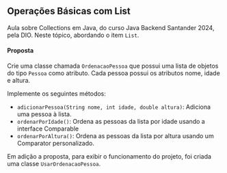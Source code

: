 ## Operações Básicas com List

Aula sobre Collections em Java, do curso Java Backend Santander 2024, pela DIO. 
Neste tópico, abordando o item `List`.

#### Proposta

Crie uma classe chamada `OrdenacaoPessoa` que possui uma lista de objetos do tipo `Pessoa` como atributo.
Cada pessoa possui os atributos nome, idade e altura.

Implemente os seguintes métodos:
- `adicionarPessoa(String nome, int idade, double altura)`: Adiciona uma pessoa à lista.
- `ordenarPorIdade()`: Ordena as pessoas da lista por idade usando a interface Comparable
- `ordenarPorAltura()`: Ordena as pessoas da lista por altura usando um Comparator personalizado.

Em adição a proposta, para exibir o funcionamento do projeto, foi criada uma classe `UsarOrdenacaoPessoa`. 